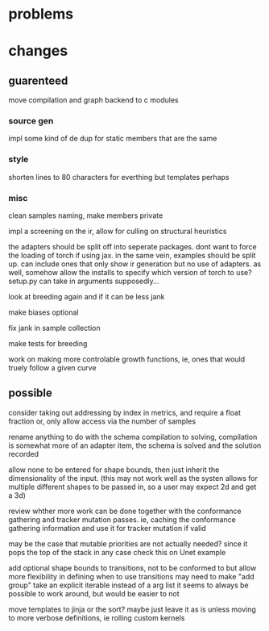 # problems

# changes

## guarenteed

move compilation and graph backend to c modules

### source gen

impl some kind of de dup for static members that are the same

### style

shorten lines to 80 characters for everthing but templates perhaps

### misc

clean samples naming, make members private

impl a screening on the ir, allow for culling on structural heuristics

the adapters should be split off into seperate packages. dont want to force the loading of torch if using jax.
in the same vein, examples should be split up. can include ones that only show ir generation but no use of adapters.
as well, somehow allow the installs to specify which version of torch to use? setup.py can take in arguments supposedly...

look at breeding again and if it can be less jank

make biases optional

fix jank in sample collection

make tests for breeding

work on making more controlable growth functions, ie, ones that would truely follow a given curve

## possible

consider taking out addressing by index in metrics, and require a float fraction
or, only allow access via the number of samples

rename anything to do with the schema compilation to solving, compilation is somewhat more of an adapter item, the schema is solved and the solution recorded  

allow none to be entered for shape bounds, then just inherit the dimensionality of the input.
(this may not work well as the systen allows for multiple different shapes to be passed in, so a user may expect 2d and get a 3d)

review whther more work can be done together with the conformance gathering and tracker mutation passes.
ie, caching the conformance gathering information and use it for tracker mutation if valid

may be the case that mutable priorities are not actually needed? since it pops the top of the stack in any case
check this on Unet example

add optional shape bounds to transitions, not to be conformed to but allow more flexibility in defining when to use transitions
may need to make "add group" take an explicit iterable instead of a arg list
it seems to always be possible to work around, but would be easier to not

move templates to jinja or the sort?
maybe just leave it as is unless moving to more verbose definitions, ie rolling custom kernels
